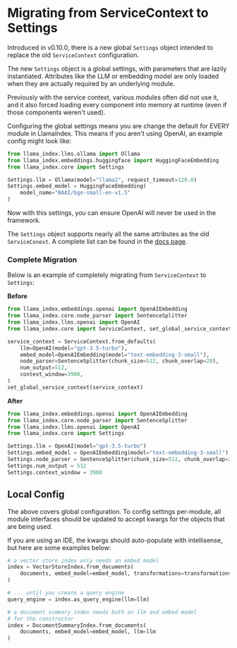 # Migrating from ServiceContext to Settings

Introduced in v0.10.0, there is a new global `Settings` object intended to replace the old `ServiceContext` configuration.

The new `Settings` object is a global settings, with parameters that are lazily instantiated. Attributes like the LLM or embedding model are only loaded when they are actually required by an underlying module.

Previously with the service context, various modules often did not use it, and it also forced loading every component into memory at runtime (even if those components weren't used).

Configuring the global settings means you are change the default for EVERY module in LlamaIndex. This means if you aren't using OpenAI, an example config might look like:

```python
from llama_index.llms.ollama import Ollama
from llama_index.embeddings.huggingface import HuggingFaceEmbedding
from llama_index.core import Settings

Settings.llm = Ollama(model="llama2", request_timeout=120.0)
Settings.embed_model = HuggingFaceEmbedding(
    model_name="BAAI/bge-small-en-v1.5"
)
```

Now with this settings, you can ensure OpenAI will never be used in the framework.

The `Settings` object supports nearly all the same attributes as the old `ServiceConext`. A complete list can be found in the [docs page](/module_guides/supporting_modules/settings.md).

### Complete Migration

Below is an example of completely migrating from `ServiceContext` to `Settings`:

**Before**

```python
from llama_index.embeddings.openai import OpenAIEmbedding
from llama_index.core.node_parser import SentenceSplitter
from llama_index.llms.openai import OpenAI
from llama_index.core import ServiceContext, set_global_service_context

service_context = ServiceContext.from_defaults(
    llm=OpenAI(model="gpt-3.5-turbo"),
    embed_model=OpenAIEmbedding(model="text-embedding-3-small"),
    node_parser=SentenceSplitter(chunk_size=512, chunk_overlap=20),
    num_output=512,
    context_window=3900,
)
set_global_service_context(service_context)
```

**After**

```python
from llama_index.embeddings.openai import OpenAIEmbedding
from llama_index.core.node_parser import SentenceSplitter
from llama_index.llms.openai import OpenAI
from llama_index.core import Settings

Settings.llm = OpenAI(model="gpt-3.5-turbo")
Settings.embed_model = OpenAIEmbedding(model="text-embedding-3-small")
Settings.node_parser = SentenceSplitter(chunk_size=512, chunk_overlap=20)
Settings.num_output = 512
Settings.context_window = 3900
```

## Local Config

The above covers global configuration. To config settings per-module, all module interfaces should be updated to accept kwargs for the objects that are being used.

If you are using an IDE, the kwargs should auto-populate with intellisense, but here are some examples below:

```python
# a vector store index only needs an embed model
index = VectorStoreIndex.from_documents(
    documents, embed_model=embed_model, transformations=transformations
)

# ... until you create a query engine
query_engine = index.as_query_engine(llm=llm)
```

```python
# a document summary index needs both an llm and embed model
# for the constructor
index = DocumentSummaryIndex.from_documents(
    documents, embed_model=embed_model, llm=llm
)
```
